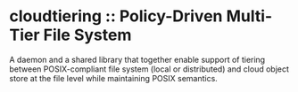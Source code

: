 # cloudtiering :: Policy-Driven Multi-Tier File System
A daemon and a shared library that together enable support of tiering
between POSIX-compliant file system (local or distributed)
and cloud object store at the file level while maintaining POSIX semantics.
